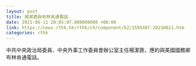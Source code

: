 ```yaml
---
layout: post
title: 楊潔篪與布林肯通電話
date: 2021-06-11 20:05:07.000000000 +08:00
link: https://news.rthk.hk/rthk/ch/component/k2/1595487-20210611.htm
categories: rthk
---
```


中共中央政治局委員、中央外事工作委員會辦公室主任楊潔篪，應約與美國國務卿布林肯通電話。
